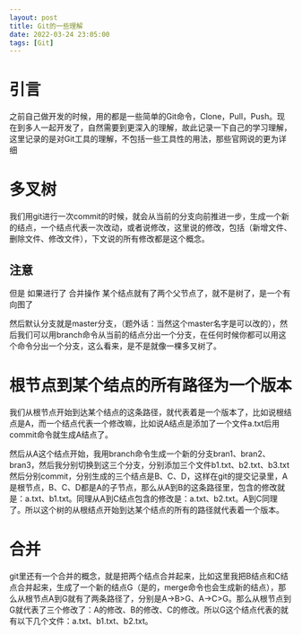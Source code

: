 ```yaml
---
layout: post
title: Git的一些理解
date: 2022-03-24 23:05:00
tags: [Git]
---
```

# 引言
之前自己做开发的时候，用的都是一些简单的Git命令，Clone，Pull，Push。现在到多人一起开发了，自然需要到更深入的理解，故此记录一下自己的学习理解，这里记录的是对Git工具的理解，不包括一些工具性的用法，那些官网说的更为详细

# 多叉树
我们用git进行一次commit的时候，就会从当前的分支向前推进一步，生成一个新的结点，一个结点代表一次改动，或者说修改，这里说的修改，包括（新增文件、删除文件、修改文件），下文说的所有修改都是这个概念。

## 注意
但是 如果进行了 合并操作 某个结点就有了两个父节点了，就不是树了，是一个有向图了

然后默认分支就是master分支，（题外话：当然这个master名字是可以改的），然后我们可以用branch命令从当前的结点分出一个分支，在任何时候你都可以用这个命令分出一个分支，这么看来，是不是就像一棵多叉树了。

# 根节点到某个结点的所有路径为一个版本
我们从根节点开始到达某个结点的这条路径，就代表着是一个版本了，比如说根结点是A，而一个结点代表一个修改嘛，比如说A结点是添加了一个文件a.txt后用commit命令就生成A结点了。

然后从A这个结点开始，我用branch命令生成一个新的分支bran1、bran2、bran3，然后我分别切换到这三个分支，分别添加三个文件b1.txt、b2.txt、b3.txt然后分别commit，分别生成的三个结点是B、C、D，这样在git的提交记录里，A是根节点，B、C、D都是A的子节点，那么从A到B的这条路径里，包含的修改就是：a.txt、b1.txt。同理从A到C结点包含的修改是：a.txt、b2.txt。A到C同理了。所以这个树的从根结点开始到达某个结点的所有的路径就代表着一个版本。

# 合并
git里还有一个合并的概念，就是把两个结点合并起来，比如这里我把B结点和C结点合并起来，生成了一个新的结点G（是的，merge命令也会生成新的结点），那么从根节点A到G就有了两条路径了，分别是A->B>G、A->C>G。那么从根节点到G就代表了三个修改了：A的修改、B的修改、C的修改。所以G这个结点代表的就有以下几个文件：a.txt、b1.txt、b2.txt。